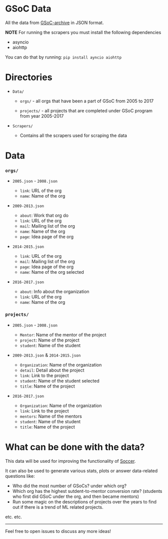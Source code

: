 # GSoC Data

All the data from [GSoC-archive](https://developers.google.com/open-source/gsoc/past-summers) in JSON format.


__NOTE__
For running the scrapers you must install the following dependencies
* asyncio
* aiohttp

You can do that by running: `pip install ayncio aiohttp`

# Directories

* `Data/`
    + `orgs/` - all orgs that have been a part of GSoC from 2005 to 2017

    + `projects/` - all projects that are completed under GSoC program from year 2005-2017

* `Scrapers/`
    - Contains all the scrapers used for scraping the data

# Data

### `orgs/`

* `2005.json` - `2008.json`
    - `link`: URL of the org
    - `name`: Name of the org

* `2009-2013.json`
    -  `about`: Work that org do
    -  `link`: URL of the org
    -  `mail`: Mailing list of the org
    -  `name`: Name of the org
    -  `page`: Idea page of the org

* `2014-2015.json`
    - `link`: URL of the org
    - `mail`: Mailing list of the org
    - `page`: Idea page of the org
    - `name`: Name of the org selected

* `2016-2017.json`
    - `about`: Info about the organization
    - `link`: URL of the org
    - `name`: Name of the org

### `projects/`

* `2005.json` - `2008.json`
    - `Mentor`: Name of the mentor of the project
    - `project`: Name of the project
    - `student`: Name of the student

* `2009-2013.json` & `2014-2015.json`
    - `Organization`: Name of the organization
    - `detail`: Detail about the project
    - `link`: Link to the project
    - `student`: Name of the student selected
    - `title`: Name of the project

* `2016-2017.json`
    - `Organization`: Name of the organization
    - `link`: Link to the project
    - `mentors`: Name of the mentors
    - `student`: Name of the student
    - `title`: Name of the project


# What can be done with the data?

This data will be used for improving the functionality of [Soccer](http://github.com/dufferzafar/Soccer/).

It can also be used to generate various stats, plots or answer data-related questions like:

- Who did the most number of GSoCs? under which org?
- Which org has the highest sutdent-to-mentor conversion rate? (students who first did GSoC under the org, and then became mentors)
- Run some magic on the descriptions of projects over the years to find out if there is a trend of ML related projects.

etc. etc.

---

Feel free to open issues to discuss any more ideas!
